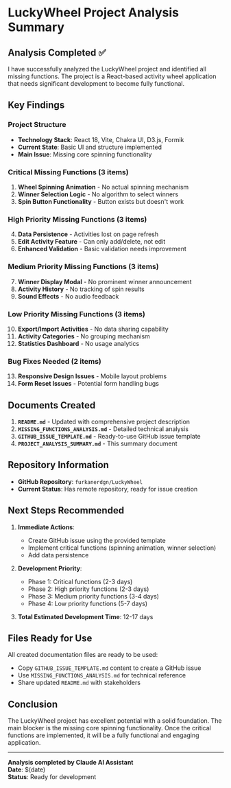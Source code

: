 # LuckyWheel Project Analysis Summary

## Analysis Completed ✅

I have successfully analyzed the LuckyWheel project and identified all missing functions. The project is a React-based activity wheel application that needs significant development to become fully functional.

## Key Findings

### Project Structure
- **Technology Stack**: React 18, Vite, Chakra UI, D3.js, Formik
- **Current State**: Basic UI and structure implemented
- **Main Issue**: Missing core spinning functionality

### Critical Missing Functions (3 items)
1. **Wheel Spinning Animation** - No actual spinning mechanism
2. **Winner Selection Logic** - No algorithm to select winners
3. **Spin Button Functionality** - Button exists but doesn't work

### High Priority Missing Functions (3 items)
4. **Data Persistence** - Activities lost on page refresh
5. **Edit Activity Feature** - Can only add/delete, not edit
6. **Enhanced Validation** - Basic validation needs improvement

### Medium Priority Missing Functions (3 items)
7. **Winner Display Modal** - No prominent winner announcement
8. **Activity History** - No tracking of spin results
9. **Sound Effects** - No audio feedback

### Low Priority Missing Functions (3 items)
10. **Export/Import Activities** - No data sharing capability
11. **Activity Categories** - No grouping mechanism
12. **Statistics Dashboard** - No usage analytics

### Bug Fixes Needed (2 items)
13. **Responsive Design Issues** - Mobile layout problems
14. **Form Reset Issues** - Potential form handling bugs

## Documents Created

1. **`README.md`** - Updated with comprehensive project description
2. **`MISSING_FUNCTIONS_ANALYSIS.md`** - Detailed technical analysis
3. **`GITHUB_ISSUE_TEMPLATE.md`** - Ready-to-use GitHub issue template
4. **`PROJECT_ANALYSIS_SUMMARY.md`** - This summary document

## Repository Information
- **GitHub Repository**: `furkanerdgn/LuckyWheel`
- **Current Status**: Has remote repository, ready for issue creation

## Next Steps Recommended

1. **Immediate Actions**:
   - Create GitHub issue using the provided template
   - Implement critical functions (spinning animation, winner selection)
   - Add data persistence

2. **Development Priority**:
   - Phase 1: Critical functions (2-3 days)
   - Phase 2: High priority functions (2-3 days)
   - Phase 3: Medium priority functions (3-4 days)
   - Phase 4: Low priority functions (5-7 days)

3. **Total Estimated Development Time**: 12-17 days

## Files Ready for Use

All created documentation files are ready to be used:
- Copy `GITHUB_ISSUE_TEMPLATE.md` content to create a GitHub issue
- Use `MISSING_FUNCTIONS_ANALYSIS.md` for technical reference
- Share updated `README.md` with stakeholders

## Conclusion

The LuckyWheel project has excellent potential with a solid foundation. The main blocker is the missing core spinning functionality. Once the critical functions are implemented, it will be a fully functional and engaging application.

---

**Analysis completed by Claude AI Assistant**  
**Date**: $(date)  
**Status**: Ready for development